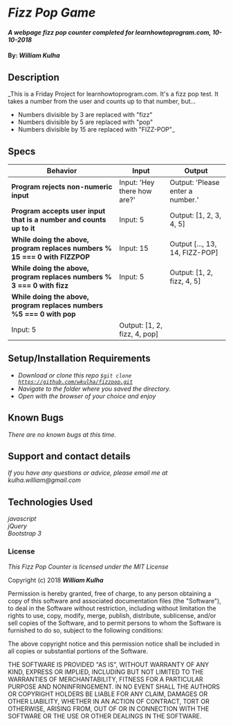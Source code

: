 # _Fizz Pop Game_

#### _A webpage fizz pop counter completed for learnhowtoprogram.com, 10-10-2018_

#### By: _William Kulha_

## Description

_This is a Friday Project for learnhowtoprogram.com. It's a fizz pop test. It takes a number from the user and counts up to that number, but...

* Numbers divisible by 3 are replaced with "fizz"
* Numbers divisible by 5 are replaced with "pop"
* Numbers divisible by 15 are replaced with "FIZZ-POP"_

## Specs

| Behavior | Input | Output |
| --- | --- | --- |
**Program rejects non-numeric input** | Input: 'Hey there how are?'| Output: 'Please enter a number.' |
**Program accepts user input that is a number and counts up to it** | Input: 5 | Output: [1, 2, 3, 4, 5] |
**While doing the above, program replaces numbers % 15 === 0 with FIZZPOP** | Input: 15 | Output [..., 13, 14, FIZZ-POP] |
**While doing the above, program replaces numbers % 3 === 0 with fizz** | Input: 5 | Output: [1, 2, fizz, 4, 5]|
**While doing the above, program replaces numbers %5 === 0 with pop** |
Input: 5 | Output: [1, 2, fizz, 4, pop] |

## Setup/Installation Requirements

* _Download or clone this repo <code>$git clone https://github.com/wkulha/fizzpop.git</code>_
* _Navigate to the folder where you saved the directory._
* _Open with the browser of your choice and enjoy_


## Known Bugs

_There are no known bugs at this time._

## Support and contact details

_If you have any questions or advice, please email me at kulha.william@gmail.com_

## Technologies Used

_javascript_\
_jQuery_\
_Bootstrap 3_

### License

*This Fizz Pop Counter is licensed under the MIT License*

Copyright (c) 2018 **_William Kulha_**

Permission is hereby granted, free of charge, to any person obtaining a copy of this software and associated documentation files (the "Software"), to deal in the Software without restriction, including without limitation the rights to use, copy, modify, merge, publish, distribute, sublicense, and/or sell copies of the Software, and to permit persons to whom the Software is furnished to do so, subject to the following conditions:

The above copyright notice and this permission notice shall be included in all copies or substantial portions of the Software.

THE SOFTWARE IS PROVIDED "AS IS", WITHOUT WARRANTY OF ANY KIND, EXPRESS OR IMPLIED, INCLUDING BUT NOT LIMITED TO THE WARRANTIES OF MERCHANTABILITY, FITNESS FOR A PARTICULAR PURPOSE AND NONINFRINGEMENT. IN NO EVENT SHALL THE AUTHORS OR COPYRIGHT HOLDERS BE LIABLE FOR ANY CLAIM, DAMAGES OR OTHER LIABILITY, WHETHER IN AN ACTION OF CONTRACT, TORT OR OTHERWISE, ARISING FROM, OUT OF OR IN CONNECTION WITH THE SOFTWARE OR THE USE OR OTHER DEALINGS IN THE SOFTWARE.
